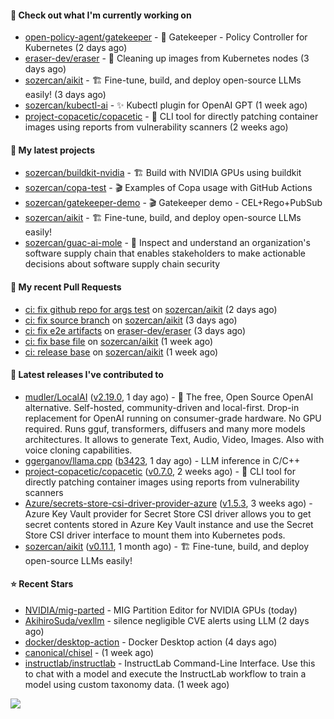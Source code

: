 #### 👷 Check out what I'm currently working on

- [open-policy-agent/gatekeeper](https://github.com/open-policy-agent/gatekeeper) - 🐊 Gatekeeper - Policy Controller for Kubernetes (2 days ago)
- [eraser-dev/eraser](https://github.com/eraser-dev/eraser) - 🧹 Cleaning up images from Kubernetes nodes (3 days ago)
- [sozercan/aikit](https://github.com/sozercan/aikit) - 🏗️ Fine-tune, build, and deploy open-source LLMs easily! (3 days ago)
- [sozercan/kubectl-ai](https://github.com/sozercan/kubectl-ai) - ✨ Kubectl plugin for OpenAI GPT (1 week ago)
- [project-copacetic/copacetic](https://github.com/project-copacetic/copacetic) - 🧵 CLI tool for directly patching container images using reports from vulnerability scanners (2 weeks ago)

#### 🌱 My latest projects

- [sozercan/buildkit-nvidia](https://github.com/sozercan/buildkit-nvidia) - 🏗️ Build with NVIDIA GPUs using buildkit
- [sozercan/copa-test](https://github.com/sozercan/copa-test) - 🎬 Examples of Copa usage with GitHub Actions
- [sozercan/gatekeeper-demo](https://github.com/sozercan/gatekeeper-demo) - 🎬 Gatekeeper demo - CEL&#43;Rego&#43;PubSub
- [sozercan/aikit](https://github.com/sozercan/aikit) - 🏗️ Fine-tune, build, and deploy open-source LLMs easily!
- [sozercan/guac-ai-mole](https://github.com/sozercan/guac-ai-mole) - 🥑 Inspect and understand an organization&#39;s software supply chain that enables stakeholders to make actionable decisions about software supply chain security

#### 🔨 My recent Pull Requests

- [ci: fix github repo for args test](https://github.com/sozercan/aikit/pull/339) on [sozercan/aikit](https://github.com/sozercan/aikit) (2 days ago)
- [ci: fix source branch](https://github.com/sozercan/aikit/pull/338) on [sozercan/aikit](https://github.com/sozercan/aikit) (3 days ago)
- [ci: fix e2e artifacts](https://github.com/eraser-dev/eraser/pull/1054) on [eraser-dev/eraser](https://github.com/eraser-dev/eraser) (3 days ago)
- [ci: fix base file](https://github.com/sozercan/aikit/pull/334) on [sozercan/aikit](https://github.com/sozercan/aikit) (1 week ago)
- [ci: release base](https://github.com/sozercan/aikit/pull/333) on [sozercan/aikit](https://github.com/sozercan/aikit) (1 week ago)

#### 🚀 Latest releases I've contributed to

- [mudler/LocalAI](https://github.com/mudler/LocalAI) ([v2.19.0](https://github.com/mudler/LocalAI/releases/tag/v2.19.0), 1 day ago) - :robot: The free, Open Source OpenAI alternative. Self-hosted, community-driven and local-first. Drop-in replacement for OpenAI running on consumer-grade hardware. No GPU required. Runs gguf, transformers, diffusers and many more models architectures. It allows to generate Text, Audio, Video, Images. Also with voice cloning capabilities.
- [ggerganov/llama.cpp](https://github.com/ggerganov/llama.cpp) ([b3423](https://github.com/ggerganov/llama.cpp/releases/tag/b3423), 1 day ago) - LLM inference in C/C&#43;&#43;
- [project-copacetic/copacetic](https://github.com/project-copacetic/copacetic) ([v0.7.0](https://github.com/project-copacetic/copacetic/releases/tag/v0.7.0), 2 weeks ago) - 🧵 CLI tool for directly patching container images using reports from vulnerability scanners
- [Azure/secrets-store-csi-driver-provider-azure](https://github.com/Azure/secrets-store-csi-driver-provider-azure) ([v1.5.3](https://github.com/Azure/secrets-store-csi-driver-provider-azure/releases/tag/v1.5.3), 3 weeks ago) - Azure Key Vault provider for Secret Store CSI driver allows you to get secret contents stored in Azure Key Vault instance and use the Secret Store CSI driver interface to mount them into Kubernetes pods.
- [sozercan/aikit](https://github.com/sozercan/aikit) ([v0.11.1](https://github.com/sozercan/aikit/releases/tag/v0.11.1), 1 month ago) - 🏗️ Fine-tune, build, and deploy open-source LLMs easily!

#### ⭐ Recent Stars

- [NVIDIA/mig-parted](https://github.com/NVIDIA/mig-parted) - MIG Partition Editor for NVIDIA GPUs (today)
- [AkihiroSuda/vexllm](https://github.com/AkihiroSuda/vexllm) - silence negligible CVE alerts using LLM (2 days ago)
- [docker/desktop-action](https://github.com/docker/desktop-action) - Docker Desktop action (4 days ago)
- [canonical/chisel](https://github.com/canonical/chisel) -  (1 week ago)
- [instructlab/instructlab](https://github.com/instructlab/instructlab) - InstructLab Command-Line Interface.  Use this to chat with a model and execute the InstructLab workflow to train a model using custom taxonomy data. (1 week ago)

![](https://github-readme-stats.vercel.app/api?username=sozercan&theme=vision-friendly-dark&hide_border=false&include_all_commits=true&count_private=true)
